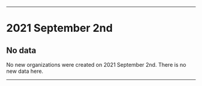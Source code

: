 
***

# 2021 September 2nd

## No data

No new organizations were created on 2021 September 2nd. There is no new data here.

***
